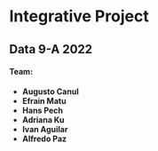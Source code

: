 # Integrative Project
## Data 9-A 2022
 #### Team:
 * **Augusto Canul**
 * **Efrain Matu**
 * **Hans Pech**
 * **Adriana Ku**
 * **Ivan Aguilar**
 * **Alfredo Paz**
